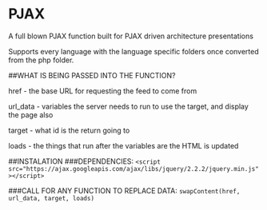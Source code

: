 # PJAX
A full blown PJAX function built for PJAX driven architecture presentations

Supports every language with the language specific folders once converted from the php folder.

##WHAT IS BEING PASSED INTO THE FUNCTION?

href - the base URL for requesting the feed to come from

url_data - variables the server needs to run to use the target, and display the page also

target - what id is the return going to

loads - the things that run after the variables are the HTML is updated

##INSTALATION
###DEPENDENCIES:
```<script src="https://ajax.googleapis.com/ajax/libs/jquery/2.2.2/jquery.min.js"></script>```

###CALL FOR ANY FUNCTION TO REPLACE DATA:
```swapContent(href, url_data, target, loads)```
